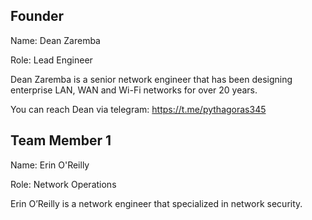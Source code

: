 ## Founder

Name: Dean Zaremba

Role: Lead Engineer

Dean Zaremba is a senior network engineer that has been designing enterprise LAN, WAN and Wi-Fi networks for over 20 years.

You can reach Dean via telegram: https://t.me/pythagoras345

## Team Member 1

Name: Erin O'Reilly

Role: Network Operations

Erin O’Reilly is a network engineer that specialized in network security.  


